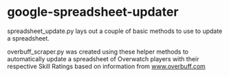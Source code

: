 # google-spreadsheet-updater

spreadsheet_update.py lays out a couple of basic methods to use to update a spreadsheet.

overbuff_scraper.py was created using these helper methods to automatically update a spreadsheet of Overwatch players with their respective Skill Ratings based on information from www.overbuff.com

